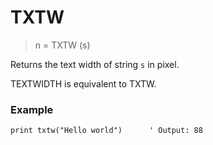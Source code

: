 # TXTW

> n = TXTW (s)

Returns the text width of string `s` in pixel. 

TEXTWIDTH is equivalent to TXTW.

### Example

```
print txtw("Hello world")      ' Output: 88
```
